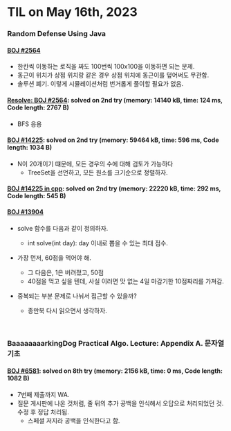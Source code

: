 # **TIL on May 16th, 2023**

### Random Defense Using Java
#### [BOJ #2564](../../../Problem%20Solving/boj/random%20defense/2564-05-16-2023.java)
* 한칸씩 이동하는 로직을 짜도 100번씩 100x100을 이동하면 되는 문제.
* 동근이 위치가 상점 위치랑 같은 경우 상점 위치에 동근이를 덮어써도 무관함.
* 솔루션 폐기. 이렇게 시뮬레이션처럼 번거롭게 풀이할 필요가 없음.

#### [Resolve: BOJ #2564](../../../Problem%20Solving/boj/random%20defense/2564-re-05-16-2023.java): solved on 2nd try (memory: 14140 kB, time: 124 ms, Code length: 2767 B)
* BFS 응용

#### [BOJ #14225](../../../Problem%20Solving/boj/random%20defense/14225-05-16-2023.java): solved on 2nd try (memory: 59464 kB, time: 596 ms, Code length: 1034 B)
* N이 20개이기 떄문에, 모든 경우의 수에 대해 검토가 가능하다
  - TreeSet을 선언하고, 모든 원소를 크기순으로 정렬하자.

#### [BOJ #14225 in cpp](../../../Problem%20Solving/boj/random%20defense/14225-05-16-2023.cpp): solved on 2nd try (memory: 22220 kB, time: 292 ms, Code length: 545 B)

#### [BOJ #13904](../../../Problem%20Solving/boj/random%20defense/13904-05-16-2023.java)
* solve 함수를 다음과 같이 정의하자.
  - int solve(int day): day 이내로 뽑을 수 있는 최대 점수.

* 가장 먼저, 60점을 먹어야 해.
  - 그 다음은, 1은 버려졌고, 50점
  - 40점을 먹고 싶을 텐데, 사실 이러면 맛 없는 4일 마감기한 10점짜리를 가져감.

* 중복되는 부분 문제로 나눠서 접근할 수 있을까?
  - 종만북 다시 읽으면서 생각하자.

<br>

### BaaaaaaaarkingDog Practical Algo. Lecture: Appendix A. 문자열 기초
#### [BOJ #6581](../../../Problem%20Solving/boj/String/6581-05-08-2023.cpp): solved on 8th try (memory: 2156 kB, time: 0 ms, Code length: 1082 B)
* 7번째 제출까지 WA.
* 질문 게시판에 나온 것처럼, 줄 뒤의 추가 공백을 인식해서 오답으로 처리되었던 것. 수정 후 정답 처리됨.
  - 스페셜 저지라 공백을 인식한다고 함.